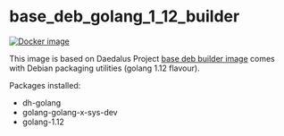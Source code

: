 # base_deb_golang_1_12_builder

[![Docker image](https://img.shields.io/badge/docker-latest-blue.svg)](https://hub.docker.com/r/daedalusproject/base_deb_golang_1_12_builder)

This image is based on Daedalus Project [base deb builder image](/base_deb_builder) comes with Debian packaging utilities (golang 1.12 flavour).

Packages installed:

 * dh-golang
 * golang-golang-x-sys-dev
 * golang-1.12
